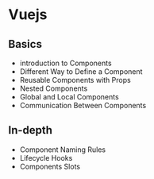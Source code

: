 # Vuejs
## Basics
- introduction to Components
- Different Way to Define a Component
- Reusable Components with Props
- Nested Components
- Global and Local Components
- Communication Between Components
## In-depth
- Component Naming Rules
- Lifecycle Hooks
- Components Slots